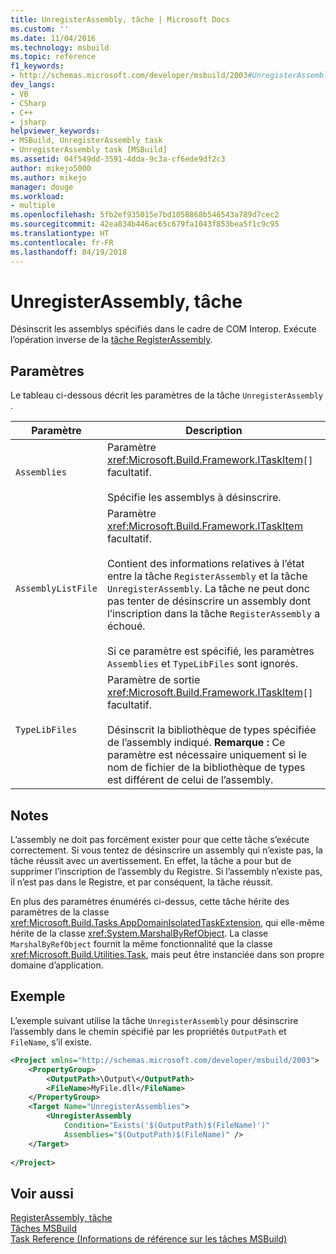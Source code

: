 ```yaml
---
title: UnregisterAssembly, tâche | Microsoft Docs
ms.custom: ''
ms.date: 11/04/2016
ms.technology: msbuild
ms.topic: reference
f1_keywords:
- http://schemas.microsoft.com/developer/msbuild/2003#UnregisterAssembly
dev_langs:
- VB
- CSharp
- C++
- jsharp
helpviewer_keywords:
- MSBuild, UnregisterAssembly task
- UnregisterAssembly task [MSBuild]
ms.assetid: 04f549dd-3591-4dda-9c3a-cf6ede9df2c3
author: mikejo5000
ms.author: mikejo
manager: douge
ms.workload:
- multiple
ms.openlocfilehash: 5fb2ef935015e7bd1058868b546543a789d7cec2
ms.sourcegitcommit: 42ea834b446ac65c679fa1043f853bea5f1c9c95
ms.translationtype: HT
ms.contentlocale: fr-FR
ms.lasthandoff: 04/19/2018
---
```

# <a name="unregisterassembly-task"></a>UnregisterAssembly, tâche
Désinscrit les assemblys spécifiés dans le cadre de COM Interop. Exécute l’opération inverse de la [tâche RegisterAssembly](../msbuild/registerassembly-task.md).  
  
## <a name="parameters"></a>Paramètres  
 Le tableau ci-dessous décrit les paramètres de la tâche `UnregisterAssembly` .  
  
|Paramètre|Description|  
|---------------|-----------------|  
|`Assemblies`|Paramètre <xref:Microsoft.Build.Framework.ITaskItem>`[]` facultatif.<br /><br /> Spécifie les assemblys à désinscrire.|  
|`AssemblyListFile`|Paramètre <xref:Microsoft.Build.Framework.ITaskItem> facultatif.<br /><br /> Contient des informations relatives à l’état entre la tâche `RegisterAssembly` et la tâche `UnregisterAssembly`. La tâche ne peut donc pas tenter de désinscrire un assembly dont l’inscription dans la tâche `RegisterAssembly` a échoué.<br /><br /> Si ce paramètre est spécifié, les paramètres `Assemblies` et `TypeLibFiles` sont ignorés.|  
|`TypeLibFiles`|Paramètre de sortie <xref:Microsoft.Build.Framework.ITaskItem>`[]` facultatif.<br /><br /> Désinscrit la bibliothèque de types spécifiée de l’assembly indiqué. **Remarque :** Ce paramètre est nécessaire uniquement si le nom de fichier de la bibliothèque de types est différent de celui de l’assembly.|  
  
## <a name="remarks"></a>Notes  
 L’assembly ne doit pas forcément exister pour que cette tâche s’exécute correctement. Si vous tentez de désinscrire un assembly qui n’existe pas, la tâche réussit avec un avertissement. En effet, la tâche a pour but de supprimer l’inscription de l’assembly du Registre. Si l’assembly n’existe pas, il n’est pas dans le Registre, et par conséquent, la tâche réussit.  
  
 En plus des paramètres énumérés ci-dessus, cette tâche hérite des paramètres de la classe <xref:Microsoft.Build.Tasks.AppDomainIsolatedTaskExtension>, qui elle-même hérite de la classe <xref:System.MarshalByRefObject>. La classe `MarshalByRefObject` fournit la même fonctionnalité que la classe <xref:Microsoft.Build.Utilities.Task>, mais peut être instanciée dans son propre domaine d’application.  
  
## <a name="example"></a>Exemple  
 L’exemple suivant utilise la tâche `UnregisterAssembly` pour désinscrire l’assembly dans le chemin spécifié par les propriétés `OutputPath` et `FileName`, s’il existe.  
  
```xml  
<Project xmlns="http://schemas.microsoft.com/developer/msbuild/2003">  
    <PropertyGroup>  
        <OutputPath>\Output\</OutputPath>  
        <FileName>MyFile.dll</FileName>  
    </PropertyGroup>  
    <Target Name="UnregisterAssemblies">  
        <UnregisterAssembly  
            Condition="Exists('$(OutputPath)$(FileName)')"  
            Assemblies="$(OutputPath)$(FileName)" />  
    </Target>  
  
</Project>  
```  
  
## <a name="see-also"></a>Voir aussi  
 [RegisterAssembly, tâche](../msbuild/registerassembly-task.md)   
 [Tâches MSBuild](../msbuild/msbuild-tasks.md)   
 [Task Reference (Informations de référence sur les tâches MSBuild)](../msbuild/msbuild-task-reference.md)